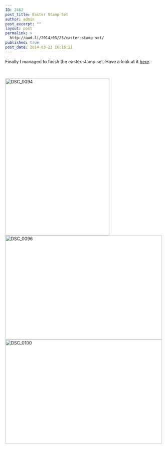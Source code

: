 ```yaml
---
ID: 2462
post_title: Easter Stamp Set
author: admin
post_excerpt: ""
layout: post
permalink: >
  http://aud.li/2014/03/23/easter-stamp-set/
published: true
post_date: 2014-03-23 16:16:21
---
```

Finally I managed to finish the easter stamp set. Have a look at it <a href="https://www.etsy.com/listing/126712503/stamp-set-easter">here</a>.

&nbsp;

<a href="http://aud.li/wp-content/uploads/2014/03/DSC_0094.jpg"><img class="alignnone size-medium wp-image-2463" alt="DSC_0094" src="http://aud.li/wp-content/uploads/2014/03/DSC_0094-332x500.jpg" width="332" height="500" /></a> <a href="http://aud.li/wp-content/uploads/2014/03/DSC_0096.jpg"><img class="alignnone size-medium wp-image-2464" alt="DSC_0096" src="http://aud.li/wp-content/uploads/2014/03/DSC_0096-500x332.jpg" width="500" height="332" /></a> <a href="http://aud.li/wp-content/uploads/2014/03/DSC_0100.jpg"><img class="alignnone size-medium wp-image-2465" alt="DSC_0100" src="http://aud.li/wp-content/uploads/2014/03/DSC_0100-500x332.jpg" width="500" height="332" /></a>